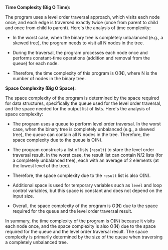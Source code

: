 **Time Complexity (Big O Time):**

The program uses a level order traversal approach, which visits each node once, and each edge is traversed exactly twice (once from parent to child and once from child to parent). Here's the analysis of time complexity:

- In the worst case, when the binary tree is completely unbalanced (e.g., a skewed tree), the program needs to visit all N nodes in the tree.

- During the traversal, the program processes each node once and performs constant-time operations (addition and removal from the queue) for each node.

- Therefore, the time complexity of this program is O(N), where N is the number of nodes in the binary tree.

**Space Complexity (Big O Space):**

The space complexity of the program is determined by the space required for data structures, specifically the queue used for the level order traversal, and the space needed for the output list of lists. Here's the analysis of space complexity:

- The program uses a queue to perform level order traversal. In the worst case, when the binary tree is completely unbalanced (e.g., a skewed tree), the queue can contain all N nodes in the tree. Therefore, the space complexity due to the queue is O(N).

- The program constructs a list of lists (`result`) to store the level order traversal result. In the worst case, the result list can contain N/2 lists (for a completely unbalanced tree), each with an average of 2 elements (at the lowest level of the tree).

- Therefore, the space complexity due to the `result` list is also O(N).

- Additional space is used for temporary variables such as `level` and loop control variables, but this space is constant and does not depend on the input size.

- Overall, the space complexity of the program is O(N) due to the space required for the queue and the level order traversal result.

In summary, the time complexity of the program is O(N) because it visits each node once, and the space complexity is also O(N) due to the space required for the queue and the level order traversal result. The space complexity is primarily determined by the size of the queue when traversing a completely unbalanced tree.
